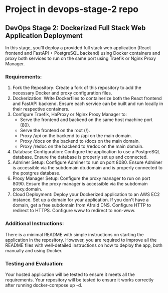 # Project in devops-stage-2 repo

## DevOps Stage 2: Dockerized Full Stack Web Application Deployment
In this stage, you’ll deploy a provided full stack web application (React frontend and FastAPI + PostgreSQL backend) using Docker containers and proxy both services to run on the same port using Traefik or Nginx Proxy Manager.
### Requirements:
1. Fork the Repository:
   Create a fork of this repository to add the necessary Docker and proxy configuration files.
2. Dockerization:
   Write Dockerfiles to containerize both the React frontend and FastAPI backend. Ensure each service can be built and run locally in their respective containers.
3. Configure Traefik, HaProxy or Nginx Proxy Manager to:
   - Serve the frontend and backend on the same host machine port (80).
   - Serve the frontend on the root (/).
   - Proxy /api on the backend to /api on the main domain.
   - Proxy /docs on the backend to /docs on the main domain.
   - Proxy /redoc on the backend to /redoc on the main domain.
4. Database Configuration:
   Configure the application to use a PostgreSQL database. Ensure the database is properly set up and connected.
5. Adminer Setup:
   Configure Adminer to run on port 8080. Ensure Adminer is accessible via the subdomain db.domain and is properly connected to the postgres database.
6. Proxy Manager Setup:
   Configure the proxy manager to run on port 8090. Ensure the proxy manager is accessible via the subdomain proxy.domain.
7. Cloud Deployment:
   Deploy your Dockerized application to an AWS EC2 instance. Set up a domain for your application. If you don't have a domain, get a free subdomain from Afraid DNS. Configure HTTP to redirect to HTTPS. Configure www to redirect to non-www.
### Additional Instructions:
There is a minimal README with simple instructions on starting the application in the repository. However, you are required to improve all the README files with well-detailed instructions on how to deploy the app, both manually and using Docker.
### Testing and Evaluation:
Your hosted application will be tested to ensure it meets all the requirements. Your repository will be tested to ensure it works correctly after running docker-compose up -d.
